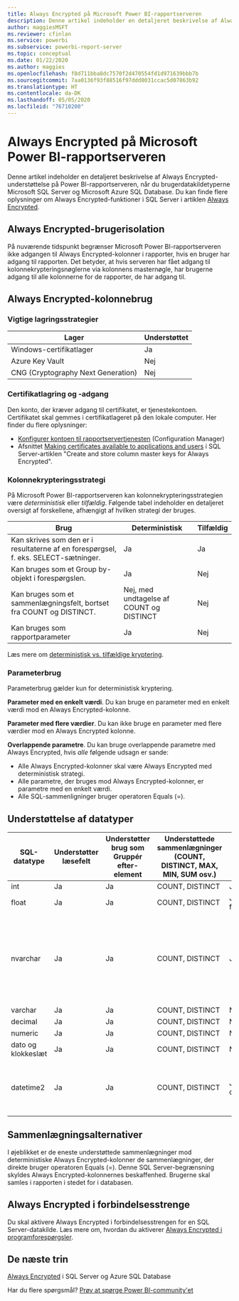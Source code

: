 ```yaml
---
title: Always Encrypted på Microsoft Power BI-rapportserveren
description: Denne artikel indeholder en detaljeret beskrivelse af Always Encrypted-understøttelse på Power BI-rapportserveren, når du brugerdatakildetyperne Microsoft SQL Server og Microsoft Azure SQL Database.
author: maggiesMSFT
ms.reviewer: cfinlan
ms.service: powerbi
ms.subservice: powerbi-report-server
ms.topic: conceptual
ms.date: 01/22/2020
ms.author: maggies
ms.openlocfilehash: f8d711bba8dc7570f2d470554fd1d971639bbb7b
ms.sourcegitcommit: 7aa0136f93f88516f97ddd8031ccac5d07863b92
ms.translationtype: HT
ms.contentlocale: da-DK
ms.lasthandoff: 05/05/2020
ms.locfileid: "76710200"
---
```

# <a name="always-encrypted-in-power-bi-report-server"></a>Always Encrypted på Microsoft Power BI-rapportserveren

Denne artikel indeholder en detaljeret beskrivelse af Always Encrypted-understøttelse på Power BI-rapportserveren, når du brugerdatakildetyperne Microsoft SQL Server og Microsoft Azure SQL Database. Du kan finde flere oplysninger om Always Encrypted-funktioner i SQL Server i artiklen [Always Encrypted](https://docs.microsoft.com/sql/relational-databases/security/encryption/always-encrypted-database-engine).

## <a name="always-encrypted-user-isolation"></a>Always Encrypted-brugerisolation

På nuværende tidspunkt begrænser Microsoft Power BI-rapportserveren ikke adgangen til Always Encrypted-kolonner i rapporter, hvis en bruger har adgang til rapporten.  Det betyder, at hvis serveren har fået adgang til kolonnekrypteringsnøglerne via kolonnens masternøgle, har brugerne adgang til alle kolonnerne for de rapporter, de har adgang til.

## <a name="always-encrypted-column-usage"></a>Always Encrypted-kolonnebrug

### <a name="key-storage-strategies"></a>Vigtige lagringsstrategier

|Lager  |Understøttet  |
|---------|---------|
|Windows-certifikatlager | Ja |
|Azure Key Vault | Nej |
| CNG (Cryptography Next Generation) | Nej |

### <a name="certificate-storage-and-access"></a>Certifikatlagring og -adgang

Den konto, der kræver adgang til certifikatet, er tjenestekontoen. Certifikatet skal gemmes i certifikatlageret på den lokale computer. Her finder du flere oplysninger:

- [Konfigurer kontoen til rapportservertjenesten](https://docs.microsoft.com/sql/reporting-services/install-windows/configure-the-report-server-service-account-ssrs-configuration-manager) (Configuration Manager)
- Afsnittet [Making certificates available to applications and users](https://docs.microsoft.com/sql/relational-databases/security/encryption/create-and-store-column-master-keys-always-encrypted#making-certificates-available-to-applications-and-users) i SQL Server-artiklen "Create and store column master keys for Always Encrypted".

### <a name="column-encryption-strategy"></a>Kolonnekrypteringsstrategi

På Microsoft Power BI-rapportserveren kan kolonnekrypteringsstrategien være *deterministisk* eller *tilfældig*. Følgende tabel indeholder en detaljeret oversigt af forskellene, afhængigt af hvilken strategi der bruges.

|Brug  |Deterministisk  |Tilfældig  |
|---------|---------|---------|
|Kan skrives som den er i resultaterne af en forespørgsel, f. eks. SELECT-sætninger. | Ja  | Ja  |
|Kan bruges som et Group by-objekt i forespørgslen. | Ja | Nej |
|Kan bruges som et sammenlægningsfelt, bortset fra COUNT og DISTINCT. | Nej, med undtagelse af COUNT og DISTINCT | Nej |
|Kan bruges som rapportparameter | Ja | Nej |

Læs mere om [deterministisk vs. tilfældige kryptering](https://docs.microsoft.com/sql/relational-databases/security/encryption/always-encrypted-database-engine#selecting--deterministic-or-randomized-encryption).

### <a name="parameter-usage"></a>Parameterbrug

Parameterbrug gælder kun for deterministisk kryptering.

**Parameter med en enkelt værdi**.  Du kan bruge en parameter med en enkelt værdi mod en Always Encrypted-kolonne.

**Parameter med flere værdier**. Du kan ikke bruge en parameter med flere værdier mod en Always Encrypted kolonne.

**Overlappende parametre**. Du kan bruge overlappende parametre med Always Encrypted, hvis *alle* følgende udsagn er sande:

- Alle Always Encrypted-kolonner skal være Always Encrypted med deterministisk strategi.
- Alle parametre, der bruges mod Always Encrypted-kolonner, er parametre med en enkelt værdi.
- Alle SQL-sammenligninger bruger operatoren Equals (=).

## <a name="datatype-support"></a>Understøttelse af datatyper

| SQL-datatype | Understøtter læsefelt | Understøtter brug som Gruppér efter-element | Understøttede sammenlægninger (COUNT, DISTINCT, MAX, MIN, SUM osv.) | Understøtter filtrering via lighed ved hjælp af parametre | Noter |
| --- | --- | --- | --- | --- | --- |
| int | Ja | Ja | COUNT, DISTINCT | Ja, som heltal |   |
| float | Ja | Ja | COUNT, DISTINCT | Ja, som flydende |   |
| nvarchar | Ja | Ja | COUNT, DISTINCT | Ja, som tekst | Deterministisk kryptering skal bruge en kolonnesortering med en binary2-sorteringsrækkefølge for tegnkolonner. Se SQL Server-artiklen [Always Encrypted](https://docs.microsoft.com/sql/relational-databases/security/encryption/always-encrypted-database-engine#selecting--deterministic-or-randomized-encryption) for at få flere oplysninger.  |
| varchar | Ja | Ja | COUNT, DISTINCT | Nej |   |
| decimal | Ja | Ja | COUNT, DISTINCT | Nej |   |
| numeric | Ja | Ja | COUNT, DISTINCT | Nej |   |
| dato og klokkeslæt | Ja | Ja | COUNT, DISTINCT | Nej |   |
| datetime2 | Ja | Ja | COUNT, DISTINCT | Ja, som dato/klokkeslæt | Understøttet, hvis kolonnen ikke har millisekund-præcision (med andre ord ingen datetime2 (0)) |

## <a name="aggregation-alternatives"></a>Sammenlægningsalternativer

I øjeblikket er de eneste understøttede sammenlægninger mod deterministiske Always Encrypted-kolonner de sammenlægninger, der direkte bruger operatoren Equals (=). Denne SQL Server-begrænsning skyldes Always Encrypted-kolonnernes beskaffenhed. Brugerne skal samles i rapporten i stedet for i databasen.

## <a name="always-encrypted-in-connection-strings"></a>Always Encrypted i forbindelsesstrenge

Du skal aktivere Always Encrypted i forbindelsesstrengen for en SQL Server-datakilde. Læs mere om, hvordan du aktiverer [Always Encrypted i programforespørgsler](https://docs.microsoft.com/sql/relational-databases/security/encryption/develop-using-always-encrypted-with-net-framework-data-provider#enabling-always-encrypted-for-application-queries).

## <a name="next-steps"></a>De næste trin

[Always Encrypted](https://docs.microsoft.com/sql/relational-databases/security/encryption/always-encrypted-database-engine) i SQL Server og Azure SQL Database

Har du flere spørgsmål? [Prøv at spørge Power BI-community'et](https://community.powerbi.com/)

